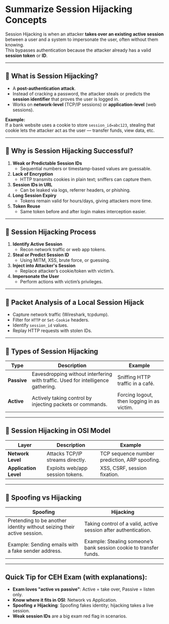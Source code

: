 # Summarize Session Hijacking Concepts

Session Hijacking is when an attacker **takes over an existing active session** between a user and a system to impersonate the user, often without them knowing.  
This bypasses authentication because the attacker already has a valid **session token** or **ID**.

---

## 🔹 What is Session Hijacking?

- A **post-authentication attack**.
- Instead of cracking a password, the attacker steals or predicts the **session identifier** that proves the user is logged in.
- Works on **network-level** (TCP/IP sessions) or **application-level** (web sessions).

**Example:**  
If a bank website uses a cookie to store `session_id=abc123`, stealing that cookie lets the attacker act as the user — transfer funds, view data, etc.

---

## 🔹 Why is Session Hijacking Successful?

1. **Weak or Predictable Session IDs**
   - Sequential numbers or timestamp-based values are guessable.
2. **Lack of Encryption**
   - HTTP transmits cookies in plain text; sniffers can capture them.
3. **Session IDs in URL**
   - Can be leaked via logs, referrer headers, or phishing.
4. **Long Session Expiry**
   - Tokens remain valid for hours/days, giving attackers more time.
5. **Token Reuse**
   - Same token before and after login makes interception easier.

---

## 🔹 Session Hijacking Process

1. **Identify Active Session**
   - Recon network traffic or web app tokens.
2. **Steal or Predict Session ID**
   - Using MITM, XSS, brute force, or guessing.
3. **Inject into Attacker's Session**
   - Replace attacker’s cookie/token with victim’s.
4. **Impersonate the User**
   - Perform actions with victim’s privileges.

---

## 🔹 Packet Analysis of a Local Session Hijack

- Capture network traffic (Wireshark, tcpdump).
- Filter for `HTTP` or `Set-Cookie` headers.
- Identify `session_id` values.
- Replay HTTP requests with stolen IDs.

---

## 🔹 Types of Session Hijacking

| Type | Description | Example |
|------|-------------|---------|
| **Passive** | Eavesdropping without interfering with traffic. Used for intelligence gathering. | Sniffing HTTP traffic in a café. |
| **Active** | Actively taking control by injecting packets or commands. | Forcing logout, then logging in as victim. |

---

## 🔹 Session Hijacking in OSI Model

| Layer | Description | Example |
|-------|-------------|---------|
| **Network Level** | Attacks TCP/IP streams directly. | TCP sequence number prediction, ARP spoofing. |
| **Application Level** | Exploits web/app session tokens. | XSS, CSRF, session fixation. |

---

## 🔹 Spoofing vs Hijacking

| Spoofing | Hijacking |
|----------|-----------|
| Pretending to be another identity without seizing their active session. | Taking control of a valid, active session after authentication. |
| Example: Sending emails with a fake sender address. | Example: Stealing someone’s bank session cookie to transfer funds. |

---

## Quick Tip for CEH Exam (with explanations):

- **Exam loves "active vs passive"**: Active = take over, Passive = listen only.
- **Know where it fits in OSI**: Network vs Application.
- **Spoofing ≠ Hijacking**: Spoofing fakes identity; hijacking takes a live session.
- **Weak session IDs** are a big exam red flag in scenarios.
